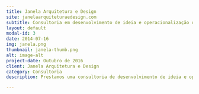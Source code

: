 ```yaml
---
title: Janela Arquitetura e Design
site: janelaarquiteturaedesign.com
subtitle: Consultoria em desenvolvimento de ideia e operacionalização de negócio
layout: default
modal-id: 3
date: 2014-07-16
img: janela.png
thumbnail: janela-thumb.png
alt: image-alt
project-date: Outubro de 2016
client: Janela Arquitetura e Design
category: Consultoria
description: Prestamos uma consultoria de desenvolvimento de ideia e operacionalização de negócios para a Janela Arquitetura e Design.

---
```

